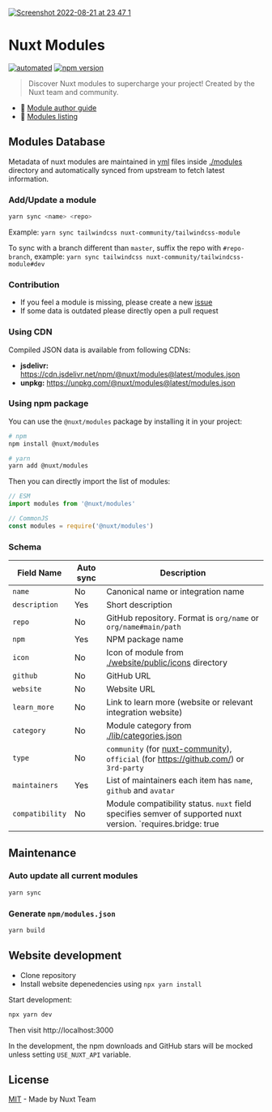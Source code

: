 [![Screenshot 2022-08-21 at 23 47 1](https://user-images.githubusercontent.com/904724/185812304-f972bc80-05d5-4278-8cdd-7da0c7d3f9cc.png)](https://modules.nuxtjs.org)

# Nuxt Modules

[![automated](https://flat.badgen.net/badge/publish/automated/green)](#)
[![npm version](https://flat.badgen.net/npm/v/@nuxt/modules)](https://www.npmjs.com/package/@nuxt/modules)

> Discover Nuxt modules to supercharge your project! Created by the Nuxt team and community.

- 📖 [Module author guide](https://v3.nuxtjs.org/guide/going-further/modules)
- 🔗 [Modules listing](https://modules.nuxtjs.org)

## Modules Database

Metadata of nuxt modules are maintained in [yml](https://en.wikipedia.org/wiki/YAML) files inside [./modules](./modules) directory and automatically synced from upstream to fetch latest information.

### Add/Update a module

```bash
yarn sync <name> <repo>
```

Example: `yarn sync tailwindcss nuxt-community/tailwindcss-module`

To sync with a branch different than `master`, suffix the repo with `#repo-branch`, example: `yarn sync tailwindcss nuxt-community/tailwindcss-module#dev`

### Contribution

- If you feel a module is missing, please create a new [issue](https://github.com/nuxt/modules/issues/new)
- If some data is outdated please directly open a pull request

### Using CDN

Compiled JSON data is available from following CDNs:

- **jsdelivr:** https://cdn.jsdelivr.net/npm/@nuxt/modules@latest/modules.json
- **unpkg:** https://unpkg.com/@nuxt/modules@latest/modules.json

### Using npm package

You can use the `@nuxt/modules` package by installing it in your project:

```bash
# npm
npm install @nuxt/modules

# yarn
yarn add @nuxt/modules
```

Then you can directly import the list of modules:

```js
// ESM
import modules from '@nuxt/modules'

// CommonJS
const modules = require('@nuxt/modules')
```

### Schema

Field Name      | Auto sync | Description
----------------|-----------|--------------
`name`          | No        | Canonical name or integration name
`description`   | Yes       | Short description
`repo`          | No        | GitHub repository. Format is `org/name` or `org/name#main/path`
`npm`           | Yes       | NPM package name
`icon`          | No        | Icon of module from [./website/public/icons](./website/public/icons) directory
`github`        | No        | GitHub URL
`website`       | No        | Website URL
`learn_more`    | No        | Link to learn more (website or relevant integration website)
`category`      | No        | Module category from [./lib/categories.json](./lib/categories.json)
`type`          | No        | `community` (for [nuxt-community](https://github.com/nuxt-community/)), `official` (for https://github.com/) or `3rd-party`
`maintainers`   | Yes       | List of maintainers each item has `name`, `github` and `avatar`
`compatibility` | No        | Module compatibility status. `nuxt` field specifies semver of supported nuxt version. `requires.bridge: true|optional` can be used to specify Nuxt 2 bridge compatibility.


## Maintenance

### Auto update all current modules

```bash
yarn sync
```

### Generate `npm/modules.json`

```bash
yarn build
```

## Website development

- Clone repository
- Install website depenedencies using `npx yarn install`

Start development:

```bash
npx yarn dev
```

Then visit http://localhost:3000

In the development, the npm downloads and GitHub stars will be mocked unless setting `USE_NUXT_API` variable.

## License

[MIT](./LICENSE) - Made by Nuxt Team
